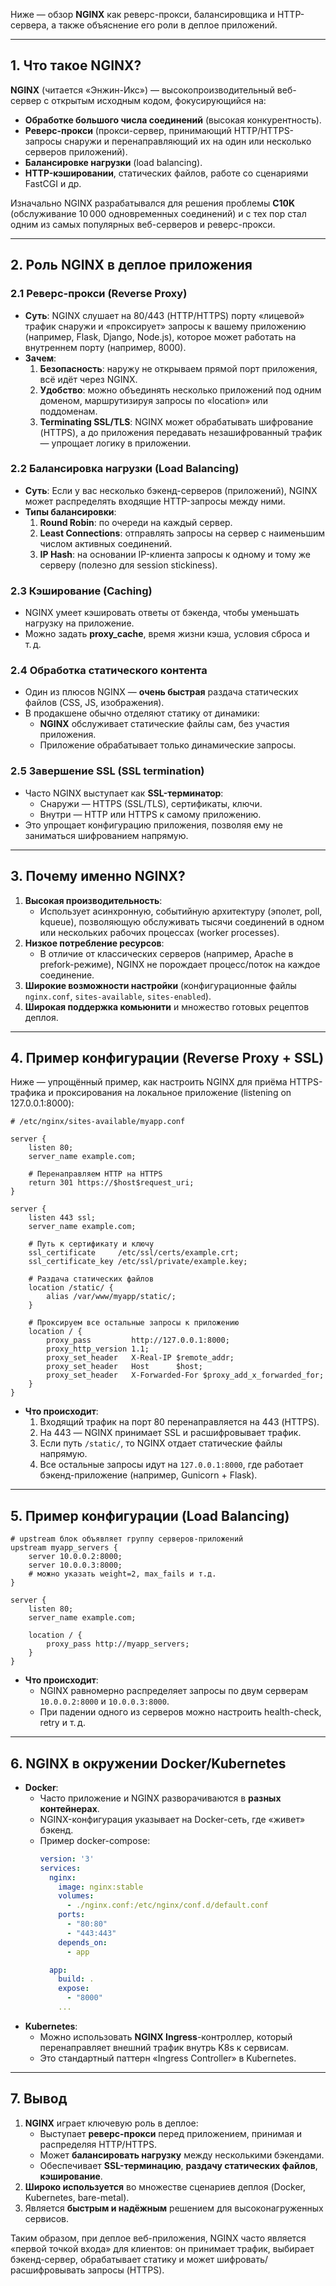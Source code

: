 Ниже — обзор **NGINX** как реверс-прокси, балансировщика и HTTP-сервера, а также объяснение его роли в деплое приложений.

---

## 1. Что такое NGINX?

**NGINX** (читается «Энжин-Икс») — высокопроизводительный веб-сервер с открытым исходным кодом, фокусирующийся на:
- **Обработке большого числа соединений** (высокая конкурентность).
- **Реверс-прокси** (прокси-сервер, принимающий HTTP/HTTPS-запросы снаружи и перенаправляющий их на один или несколько серверов приложений).
- **Балансировке нагрузки** (load balancing).
- **HTTP-кэшировании**, статических файлов, работе со сценариями FastCGI и др.

Изначально NGINX разрабатывался для решения проблемы **C10K** (обслуживание 10 000 одновременных соединений) и с тех пор стал одним из самых популярных веб-серверов и реверс-прокси.

---

## 2. Роль NGINX в деплое приложения

### 2.1 Реверс-прокси (Reverse Proxy)

- **Суть**: NGINX слушает на 80/443 (HTTP/HTTPS) порту «лицевой» трафик снаружи и «проксирует» запросы к вашему приложению (например, Flask, Django, Node.js), которое может работать на внутреннем порту (например, 8000).  
- **Зачем**:
  1. **Безопасность**: наружу не открываем прямой порт приложения, всё идёт через NGINX.
  2. **Удобство**: можно объединять несколько приложений под одним доменом, маршрутизируя запросы по «location» или поддоменам.
  3. **Terminating SSL/TLS**: NGINX может обрабатывать шифрование (HTTPS), а до приложения передавать незашифрованный трафик — упрощает логику в приложении.

### 2.2 Балансировка нагрузки (Load Balancing)

- **Суть**: Если у вас несколько бэкенд-серверов (приложений), NGINX может распределять входящие HTTP-запросы между ними.  
- **Типы балансировки**:
  1. **Round Robin**: по очереди на каждый сервер.
  2. **Least Connections**: отправлять запросы на сервер с наименьшим числом активных соединений.
  3. **IP Hash**: на основании IP-клиента запросы к одному и тому же серверу (полезно для session stickiness).

### 2.3 Кэширование (Caching)

- NGINX умеет кэшировать ответы от бэкенда, чтобы уменьшать нагрузку на приложение.
- Можно задать **proxy_cache**, время жизни кэша, условия сброса и т. д.

### 2.4 Обработка статического контента

- Один из плюсов NGINX — **очень быстрая** раздача статических файлов (CSS, JS, изображения).
- В продакшене обычно отделяют статику от динамики:
  - **NGINX** обслуживает статические файлы сам, без участия приложения.
  - Приложение обрабатывает только динамические запросы.

### 2.5 Завершение SSL (SSL termination)

- Часто NGINX выступает как **SSL-терминатор**:
  - Снаружи — HTTPS (SSL/TLS), сертификаты, ключи.
  - Внутри — HTTP или HTTPS к самому приложению.
- Это упрощает конфигурацию приложения, позволяя ему не заниматься шифрованием напрямую.

---

## 3. Почему именно NGINX?

1. **Высокая производительность**:
   - Использует асинхронную, событийную архитектуру (эполет, poll, kqueue), позволяющую обслуживать тысячи соединений в одном или нескольких рабочих процессах (worker processes).
2. **Низкое потребление ресурсов**:
   - В отличие от классических серверов (например, Apache в prefork-режиме), NGINX не порождает процесс/поток на каждое соединение.
3. **Широкие возможности настройки** (конфигурационные файлы `nginx.conf`, `sites-available`, `sites-enabled`).
4. **Широкая поддержка комьюнити** и множество готовых рецептов деплоя.

---

## 4. Пример конфигурации (Reverse Proxy + SSL)

Ниже — упрощённый пример, как настроить NGINX для приёма HTTPS-трафика и проксирования на локальное приложение (listening on 127.0.0.1:8000):

```nginx
# /etc/nginx/sites-available/myapp.conf

server {
    listen 80;
    server_name example.com;

    # Перенаправляем HTTP на HTTPS
    return 301 https://$host$request_uri;
}

server {
    listen 443 ssl;
    server_name example.com;

    # Путь к сертификату и ключу
    ssl_certificate     /etc/ssl/certs/example.crt;
    ssl_certificate_key /etc/ssl/private/example.key;

    # Раздача статических файлов
    location /static/ {
        alias /var/www/myapp/static/;
    }

    # Проксируем все остальные запросы к приложению
    location / {
        proxy_pass         http://127.0.0.1:8000;
        proxy_http_version 1.1;
        proxy_set_header   X-Real-IP $remote_addr;
        proxy_set_header   Host      $host;
        proxy_set_header   X-Forwarded-For $proxy_add_x_forwarded_for;
    }
}
```

- **Что происходит**:
  1. Входящий трафик на порт 80 перенаправляется на 443 (HTTPS).
  2. На 443 — NGINX принимает SSL и расшифровывает трафик.
  3. Если путь `/static/`, то NGINX отдает статические файлы напрямую.
  4. Все остальные запросы идут на `127.0.0.1:8000`, где работает бэкенд-приложение (например, Gunicorn + Flask).

---

## 5. Пример конфигурации (Load Balancing)

```nginx
# upstream блок объявляет группу серверов-приложений
upstream myapp_servers {
    server 10.0.0.2:8000;
    server 10.0.0.3:8000;
    # можно указать weight=2, max_fails и т.д.
}

server {
    listen 80;
    server_name example.com;

    location / {
        proxy_pass http://myapp_servers;
    }
}
```

- **Что происходит**:
  - NGINX равномерно распределяет запросы по двум серверам `10.0.0.2:8000` и `10.0.0.3:8000`.
  - При падении одного из серверов можно настроить health-check, retry и т. д.

---

## 6. NGINX в окружении Docker/Kubernetes

- **Docker**: 
  - Часто приложение и NGINX разворачиваются в **разных контейнерах**.  
  - NGINX-конфигурация указывает на Docker-сеть, где «живет» бэкенд.  
  - Пример docker-compose: 
    ```yaml
    version: '3'
    services:
      nginx:
        image: nginx:stable
        volumes:
          - ./nginx.conf:/etc/nginx/conf.d/default.conf
        ports:
          - "80:80"
          - "443:443"
        depends_on:
          - app

      app:
        build: .
        expose:
          - "8000"
        ...
    ```
- **Kubernetes**: 
  - Можно использовать **NGINX Ingress**-контроллер, который перенаправляет внешний трафик внутрь K8s к сервисам.
  - Это стандартный паттерн «Ingress Controller» в Kubernetes.

---

## 7. Вывод

1. **NGINX** играет ключевую роль в деплое:
   - Выступает **реверс-прокси** перед приложением, принимая и распределяя HTTP/HTTPS.
   - Может **балансировать нагрузку** между несколькими бэкендами.
   - Обеспечивает **SSL-терминацию**, **раздачу статических файлов**, **кэширование**.
2. **Широко используется** во множестве сценариев деплоя (Docker, Kubernetes, bare-metal).
3. Является **быстрым и надёжным** решением для высоконагруженных сервисов.

Таким образом, при деплое веб-приложения, NGINX часто является «первой точкой входа» для клиентов: он принимает трафик, выбирает бэкенд-сервер, обрабатывает статику и может шифровать/расшифровывать запросы (HTTPS).
